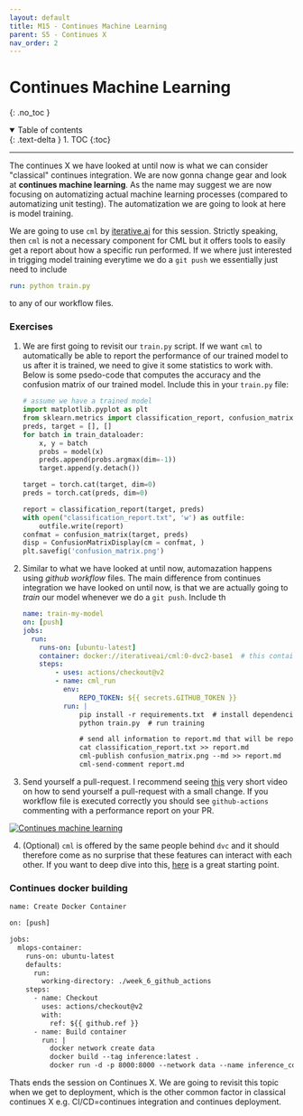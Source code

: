 ```yaml
---
layout: default
title: M15 - Continues Machine Learning
parent: S5 - Continues X
nav_order: 2
---
```


# Continues Machine Learning
{: .no_toc }

<details open markdown="block">
  <summary>
    Table of contents
  </summary>
  {: .text-delta }
1. TOC
{:toc}
</details>

---

The continues X we have looked at until now is what we can consider "classical" continues integration. We are now gonna change gear and look at **continues machine learning**. As the name may suggest we are now focusing on automatizing actual machine learning processes (compared to automatizing unit testing). The automatization we are going to look at here is model training.

We are going to use `cml` by [iterative.ai](https://iterative.ai/) for this session. Strictly speaking, then `cml` is not a necessary component for CML but it offers tools to easily get a report about how a specific run performed. If we where just interested in trigging model training everytime we do a `git push` we essentially just need to include
```yaml
run: python train.py
```
to any of our workflow files. 

### Exercises

1. We are first going to revisit our `train.py` script. If we want `cml` to automatically be able to report the performance of
our trained model to us after it is trained, we need to give it some statistics to work with. Below is some psedo-code that computes the accuracy and the confusion matrix of our trained model. Include this in your `train.py` file:
   ```python
   # assume we have a trained model
   import matplotlib.pyplot as plt
   from sklearn.metrics import classification_report, confusion_matrix, ConfusionMatrixDisplay
   preds, target = [], []
   for batch in train_dataloader:
       x, y = batch
       probs = model(x)
       preds.append(probs.argmax(dim=-1))
       target.append(y.detach())

   target = torch.cat(target, dim=0)
   preds = torch.cat(preds, dim=0)

   report = classification_report(target, preds)
   with open("classification_report.txt", 'w') as outfile:
       outfile.write(report)
   confmat = confusion_matrix(target, preds)
   disp = ConfusionMatrixDisplay(cm = confmat, )
   plt.savefig('confusion_matrix.png')
   ```

2. Similar to what we have looked at until now, automazation happens using *github workflow* files. The main difference from continues integration we have looked on until now, is that we are actually going to *train* our model whenever we do a `git push`. Include th

    ```yaml
    name: train-my-model
    on: [push]
    jobs:
      run:
        runs-on: [ubuntu-latest]
        container: docker://iterativeai/cml:0-dvc2-base1  # this contains the continues machine learning pipeline
        steps:
            - uses: actions/checkout@v2
            - name: cml_run
              env:
                  REPO_TOKEN: ${{ secrets.GITHUB_TOKEN }}
              run: |
                  pip install -r requirements.txt  # install dependencies
                  python train.py  # run training

                  # send all information to report.md that will be reported to us when the workflow finish
                  cat classification_report.txt >> report.md
                  cml-publish confusion_matrix.png --md >> report.md
                  cml-send-comment report.md

    ```

3. Send yourself a pull-request. I recommend seeing [this](https://www.youtube.com/watch?v=xwyJexAnt9k) very short video on how to send yourself a pull-request with a small change. If you workflow file is executed correctly you should see `github-actions`
commenting with a performance report on your PR.

[![Continues machine learning](http://img.youtube.com/vi/xwyJexAnt9k/0.jpg)](http://www.youtube.com/watch?v=xwyJexAnt9k "Video Title")

4. (Optional) `cml` is offered by the same people behind `dvc` and it should therefore come as no surprise that these features
   can interact with each other. If you want to deep dive into this, [here](https://cml.dev/doc/cml-with-dvc) is a great starting
   point.


### Continues docker building

```txt
name: Create Docker Container

on: [push]

jobs:
  mlops-container:
    runs-on: ubuntu-latest
    defaults:
      run:
        working-directory: ./week_6_github_actions
    steps:
      - name: Checkout
        uses: actions/checkout@v2
        with:
          ref: ${{ github.ref }}
      - name: Build container
        run: |
          docker network create data
          docker build --tag inference:latest .
          docker run -d -p 8000:8000 --network data --name inference_container inference:latest
```



Thats ends the session on Continues X. We are going to revisit this topic when we get to deployment, which is the other common factor in classical continues X e.g. CI/CD=continues integration and continues deployment.
